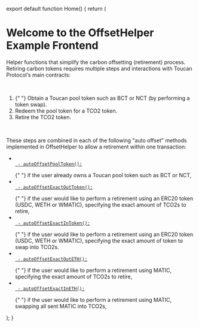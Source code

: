 export default function Home() {
return (
<div>
<div className="relative flex flex-col h-16 justify-between">
<h1>Welcome to the OffsetHelper Example Frontend</h1>
<p className="m-3">
Helper functions that simplify the carbon offsetting (retirement)
process. Retiring carbon tokens requires multiple steps and
interactions with Toucan Protocol&lsquo;s main contracts:
</p>
<br />
<ol className="m-3">
<li className="m-5">
{" "}
Obtain a Toucan pool token such as BCT or NCT (by performing a token
swap).
</li>
<li className="m-5"> Redeem the pool token for a TCO2 token.</li>
<li className="m-5"> Retire the TCO2 token.</li>
</ol>
<br />
<p className="m-3">
These steps are combined in each of the following &quot;auto
offset&quot; methods implemented in OffsetHelper to allow a retirement
within one transaction:
</p>
<ul>
<li className="m-5">
<code className="text-forest">
<a
                href="/autoOffsetPoolToken"
                target="_blank"
                rel="noopener noreferrer"
              > - autoOffsetPoolToken():
</a>
</code>{" "}
if the user already owns a Toucan pool token such as BCT or NCT,
</li>
<li className="m-5">
<code className="text-forest">
<a
                href="/autoOffsetExactOutToken"
                target="_blank"
                rel="noopener noreferrer"
              > - autoOffsetExactOutToken():
</a>
</code>{" "}
if the user would like to perform a retirement using an ERC20 token
(USDC, WETH or WMATIC), specifying the exact amount of TCO2s to
retire,
</li>
<li className="m-5">
<code className="text-forest">
<a
                href="/autoOffsetExactInToken"
                target="_blank"
                rel="noopener noreferrer"
              > - autoOffsetExactInToken():
</a>
</code>{" "}
if the user would like to perform a retirement using an ERC20 token
(USDC, WETH or WMATIC), specifying the exact amount of token to swap
into TCO2s.
</li>
<li className="m-5">
<code className="text-forest">
<a
                href="/autoOffsetExactOutETH"
                target="_blank"
                rel="noopener noreferrer"
              > - autoOffsetExactOutETH():
</a>
</code>{" "}
if the user would like to perform a retirement using MATIC,
specifying the exact amount of TCO2s to retire,
</li>
<li className="m-5">
<code className="text-forest">
<a
                href="/autoOffsetExactInETH"
                target="_blank"
                rel="noopener noreferrer"
              > - autoOffsetExactInETH():
</a>
</code>{" "}
if the user would like to perform a retirement using MATIC, swapping
all sent MATIC into TCO2s,
</li>
</ul>
</div>
</div>
);
}
